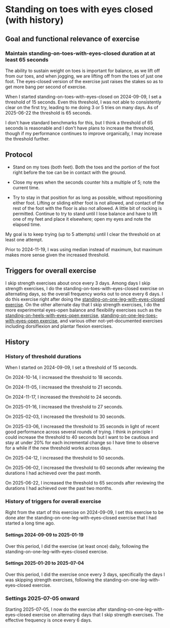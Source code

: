# Standing on toes with eyes closed (with history)

## Goal and functional relevance of exercise

### Maintain standing-on-toes-with-eyes-closed duration at at least 65 seconds

The ability to sustain weight on toes is important for balance, as we
lift off from our toes, and when jogging, we are lifting off from the
toes of just one foot. The eyes-closed version of the exercise just
raises the stakes so as to get more bang per second of exercise.

When I started standing-on-toes-with-eyes-closed on 2024-09-09, I set
a threshold of 15 seconds. Even this threshold, I was not able to
consistently clear on the first try, leading to me doing 3 or 5 tries
on many days. As of 2025-06-22 the threshold is 65 seconds.

I don't have standard benchmarks for this, but I think a threshold of
65 seconds is reasonable and I don't have plans to increase the
threshold, though if my performance continues to improve organically,
I may increase the threshold further.

## Protocol

* Stand on my toes (both feet). Both the toes and the portion of the
  foot right before the toe can be in contact with the ground.

* Close my eyes when the seconds counter hits a multiple of 5; note
  the current time.

* Try to stay in that position for as long as
  possible, without repositioning either foot. Lifting or sliding
  either foot is not allowed, and contact of the rest of the foot with
  the floor is also not allowed. A little bit of rocking is permitted.
  Continue to try to stand until I lose balance and have to lift one
  of my feet and place it elsewhere; open my eyes and note the elapsed
  time.

My goal is to keep trying (up to 5 attempts) until I clear the
threshold on at least one attempt.

Prior to 2024-11-19, I was using median instead of maximum, but
maximum makes more sense given the increased threshold.

## Triggers for overall exercise

I skip strength exercises about once every 3 days. Among days I skip
strength exercises, I do the standing-on-toes-with-eyes-closed
exercise on alternating days, so the overall frequency works out to
once every 6 days. I do this exercise right after doing the
[standing-on-one-leg-with-eyes-closed
exercise](standing-on-toes-with-eyes-closed-with-history.md). On the
other alternate day that I skip strength exercises, I do the more
experimental eyes-open balance and flexibility exercises such as the
[standing-on-heels-with-eyes-open
exercise](standing-on-heels-with-eyes-open-with-history.md),
[standing-on-one-leg-toes-with-eyes-open
exercise](standing-on-one-leg-toes-with-eyes-open-with-history.md),
and various other not-yet-documented exercises including dorsiflexion
and plantar flexion exercises.

## History

### History of threshold durations

When I started on 2024-09-09, I set a threshold of 15 seconds.

On 2024-10-14, I increased the threshold to 18 seconds.

On 2024-11-05, I increased the threshold to 21 seconds.

On 2024-11-17, I increased the threshold to 24 seconds.

On 2025-01-16, I increased the threshold to 27 seconds.

On 2025-02-03, I increased the threshold to 30 seconds.

On 2025-03-06, I increased the threshold to 35 seconds in light of
recent good performance across several rounds of trying. I think in
principle I could increase the threshold to 40 seconds but I want to
be cautious and stay at under 20% for each incremental change so I
have time to observe for a while if the new threshold works across
days.

On 2025-04-12, I increased the threshold to 50 seconds.

On 2025-06-02, I increased the threshold to 60 seconds after reviewing
the durations I had achieved over the past month.

On 2025-06-22, I increased the threshold to 65 seconds after reviewing
the durations I had achieved over the past two months.

### History of triggers for overall exercise

Right from the start of this exercise on 2024-09-09, I set this
exercise to be done ater the standing-on-one-leg-with-eyes-closed
exercise that I had started a long time ago.

#### Settings 2024-09-09 to 2025-01-19

Over this period, I did the exercise (at least once) daily, following
the standing-on-one-leg-with-eyes-closed exercise.

#### Settings 2025-01-20 to 2025-07-04

Over this period, I did the exercise once every 3 days, specifically
the days I was skipping strength exercises, following the
standing-on-one-leg-with-eyes-closed exercise.

### Settings 2025-07-05 onward

Starting 2025-07-05, I now do the exercise after
standing-on-one-leg-with-eyes-closed exercise on alternating days that
I skip strength exercises. The effective frequency is once every 6 days.
